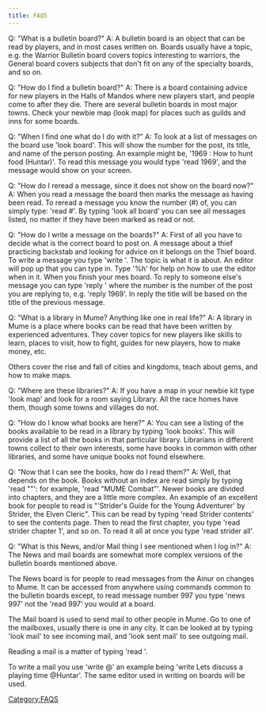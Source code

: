 ```yaml
---
title: FAQ5
---
```


Q: "What is a bulletin board?" A: A bulletin board is an object that can
be read by players, and in most cases written on. Boards usually have a
topic, e.g. the Warrior Bulletin board covers topics interesting to
warriors, the General board covers subjects that don't fit on any of the
specialty boards, and so on.

Q: "How do I find a bulletin board?" A: There is a board containing
advice for new players in the Halls of Mandos where new players start,
and people come to after they die. There are several bulletin boards in
most major towns. Check your newbie map (look map) for places such as
guilds and inns for some boards.

Q: "When I find one what do I do with it?" A: To look at a list of
messages on the board use 'look board'. This will show the number for
the post, its title, and name of the person posting. An example might
be, '1969 : How to hunt food (Huntar)'. To read this message you would
type 'read 1969', and the message would show on your screen.

Q: "How do I reread a message, since it does not show on the board now?"
A: When you read a message the board then marks the message as having
been read. To reread a message you know the number (#) of, you can
simply type: 'read \#'. By typing 'look all board' you can see all
messages listed, no matter if they have been marked as read or not.

Q: "How do I write a message on the boards?" A: First of all you have to
decide what is the correct board to post on. A message about a thief
practicing backstab and looking for advice on it belongs on the Thief
board. To write a message you type 'write <topic>'. The topic is what it
is about. An editor will pop up that you can type in. Type '%h' for help
on how to use the editor when in it. When you finish your mes board. To
reply to someone else's message you can type 'reply <number>' where the
number is the number of the post you are replying to, e.g. 'reply 1969'.
In reply the title will be based on the title of the previous message.

Q: "What is a library in Mume? Anything like one in real life?" A: A
library in Mume is a place where books can be read that have been
written by experienced adventures. They cover topics for new players
like skills to learn, places to visit, how to fight, guides for new
players, how to make money, etc.

Others cover the rise and fall of cities and kingdoms, teach about gems,
and how to make maps.

Q: "Where are these libraries?" A: If you have a map in your newbie kit
type 'look map' and look for a room saying Library. All the race homes
have them, though some towns and villages do not.

Q: "How do I know what books are here?" A: You can see a listing of the
books available to be read in a library by typing 'look books'. This
will provide a list of all the books in that particular library.
Librarians in different towns collect to their own interests, some have
books in common with other libraries, and some have unique books not
found elsewhere.

Q: "Now that I can see the books, how do I read them?" A: Well, that
depends on the book. Books without an index are read simply by typing
'read "<name>"': for example, 'read "MUME Combat"'. Newer books are
divided into chapters, and they are a little more complex. An example of
an excellent book for people to read is "'Strider's Guide for the Young
Adventurer' by Strider, the Elven Cleric". This can be read by typing
'read Strider contents' to see the contents page. Then to read the first
chapter, you type 'read strider chapter 1', and so on. To read it all at
once you type 'read strider all'.

Q: "What is this News, and/or Mail thing I see mentioned when I log in?"
A: The News and mail boards are somewhat more complex versions of the
bulletin boards mentioned above.

The News board is for people to read messages from the Ainur on changes
to Mume. It can be accessed from anywhere using commands common to the
bulletin boards except, to read message number 997 you type 'news 997'
not the 'read 997' you would at a board.

The Mail board is used to send mail to other people in Mume. Go to one
of the mailboxes, usually there is one in any city. It can be looked at
by typing 'look mail' to see incoming mail, and 'look sent mail' to see
outgoing mail.

Reading a mail is a matter of typing 'read <number>'.

To write a mail you use 'write <topic> @<name>' an example being 'write
Lets discuss a playing time @Huntar'. The same editor used in writing on
boards will be used.

[Category:FAQS](Category:FAQS "wikilink")